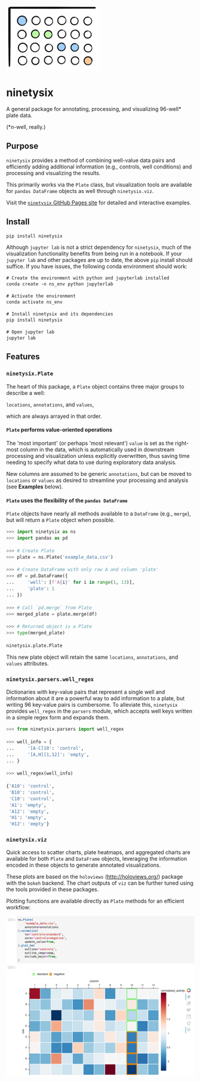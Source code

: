 <img src="docs/assets/ninetysix_1.png" alt="logo" width="250"/>

# ninetysix
A general package for annotating, processing, and visualizing 96-well* plate data.

(*_n_-well, really.)

## Purpose
`ninetysix` provides a method of combining well-value data pairs and efficiently adding additional information (e.g., controls, well conditions) and processing and visualizing the results.

This primarily works via the `Plate` class, but visualization tools are available for `pandas DataFrame` objects as well through `ninetysix.viz`.

Visit the [`ninetysix` GitHub Pages site](https://palmhjell.github.io/ninetysix/) for detailed and interactive examples.

## Install
```
pip install ninetysix
```
Although `jupyter lab` is not a strict dependency for `ninetysix`, much of the visualization functionality benefits from being run in a notebook. If your `jupyter lab` and other packages are up to date, the above `pip` install should suffice. If you have issues, the following conda environment should work:
```
# Create the environment with python and jupyterlab installed
conda create -n ns_env python jupyterlab

# Activate the environment
conda activate ns_env

# Install ninetysix and its dependencies
pip install ninetysix

# Open jupyter lab
jupyter lab
```

## Features
### `ninetysix.Plate`
The heart of this package, a `Plate` object contains three major groups to describe a well:

`locations`, `annotations`, and `values`,

which are always arrayed in that order.

#### `Plate` performs value-oriented operations
The 'most important' (or perhaps 'most relevant') `value` is set as the right-most column in the data, which is automatically used in downstream processing and visualization unless explicitly overwritten, thus saving time needing to specify what data to use during exploratory data analysis.

New columns are assumed to be generic `annotations`, but can be moved to `locations` or `values` as desired to streamline your processing and analysis (see **Examples** below).

#### `Plate` uses the flexibility of the `pandas DataFrame`
`Plate` objects have nearly all methods available to a `DataFrame` (e.g., `merge`), but will return a `Plate` object when possible.

```python
>>> import ninetysix as ns
>>> import pandas as pd

>>> # Create Plate
>>> plate = ns.Plate('example_data.csv')

>>> # Create DataFrame with only row A and column 'plate'
>>> df = pd.DataFrame({
...     'well': [f'A{i}' for i in range(1, 13)],
...     'plate': 1
... })

>>> # Call `pd.merge` from Plate
>>> merged_plate = plate.merge(df)

>>> # Returned object is a Plate
>>> type(merged_plate)

ninetysix.plate.Plate
```
This new plate object will retain the same `locations`, `annotations`, and `values` attributes.

### `ninetysix.parsers.well_regex`
Dictionaries with key-value pairs that represent a single well and information about it are a powerful way to add information to a plate, but writing 96 key-value pairs is cumbersome. To alleviate this, `ninetysix` provides `well_regex` in the `parsers` module, which accepts well keys written in a simple regex form and expands them.

```python
>>> from ninetysix.parsers import well_regex

>>> well_info = {
...     '[A-C]10': 'control',
...     '[A,H][1,12]': 'empty',
... }

>>> well_regex(well_info)

{'A10': 'control',
 'B10': 'control',
 'C10': 'control',
 'A1': 'empty',
 'A12': 'empty',
 'H1': 'empty',
 'H12': 'empty'}
```

### `ninetysix.viz`
Quick access to scatter charts, plate heatmaps, and aggregated charts are available for both `Plate` and `DataFrame` objects, leveraging the information encoded in these objects to generate annotated visualizations.

These plots are based on the `holoviews` (http://holoviews.org/) package with the `bokeh` backend. The chart outputs of `viz` can be further tuned using the tools provided in these packages.

Plotting functions are available directly as `Plate` methods for an efficient workflow:

<img src="docs/assets/full_workup.png" alt="ex0" width="600"/>